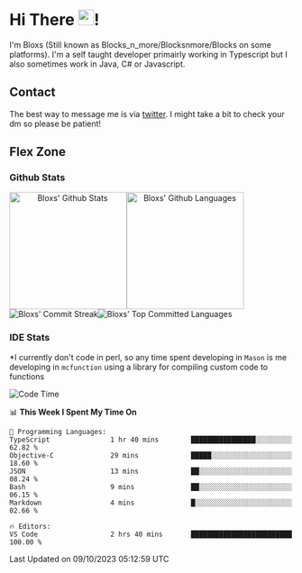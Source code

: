 # Hi There <img src="https://media.giphy.com/media/hvRJCLFzcasrR4ia7z/giphy.gif" width="28">!
I'm Bloxs (Still known as Blocks_n_more/Blocksnmore/Blocks on some platforms). I'm a self taught developer primairly working in Typescript but I also sometimes work in Java, C# or Javascript. 

## Contact
The best way to message me is via [twitter](https://twitter.com/blocksnmore). I might take a bit to check your dm so please be patient!

## Flex Zone
### Github Stats
<div style="display: flex;" align="center">
  <img src="https://readme-stats-gules.vercel.app/api?username=Blocksnmore&bg_color=23272A&show_icons=true&count_private=true&title_color=fff&text_color=fff&icon_color=3d34eb&hide_border=true&border_radius=10" alt="Bloxs' Github Stats" style="height: 13rem" />
 <img src="https://readme-stats-gules.vercel.app/api/top-langs/?username=Blocksnmore&layout=donut&count_private=true&hide_border=true&bg_color=23272A&title_color=fff&text_color=fff&icon_color=3d34eb&border_radius=10" alt="Bloxs' Github Languages" style="height: 13rem;" />
</div>
<div style="display: flex;" align="center">
  <img src="https://streak-stats.demolab.com?user=Blocksnmore&theme=github-dark-blue&hide_border=true" alt="Bloxs' Commit Streak">
  <img src="http://github-profile-summary-cards.vercel.app/api/cards/most-commit-language?username=Blocksnmore&theme=github_dark" alt="Bloxs' Top Committed Languages">
</div>

### IDE Stats
*I currently don't code in perl, so any time spent developing in `Mason` is me developing in `mcfunction` using a library for compiling custom code to functions
<!--START_SECTION:waka-->
![Code Time](http://img.shields.io/badge/Code%20Time-649%20hrs%2047%20mins-blue)

📊 **This Week I Spent My Time On** 

```text
💬 Programming Languages: 
TypeScript               1 hr 40 mins        ████████████████░░░░░░░░░   62.82 % 
Objective-C              29 mins             █████░░░░░░░░░░░░░░░░░░░░   18.60 % 
JSON                     13 mins             ██░░░░░░░░░░░░░░░░░░░░░░░   08.24 % 
Bash                     9 mins              ██░░░░░░░░░░░░░░░░░░░░░░░   06.15 % 
Markdown                 4 mins              █░░░░░░░░░░░░░░░░░░░░░░░░   02.66 % 

🔥 Editors: 
VS Code                  2 hrs 40 mins       █████████████████████████   100.00 % 
```


 Last Updated on 09/10/2023 05:12:59 UTC
<!--END_SECTION:waka-->
